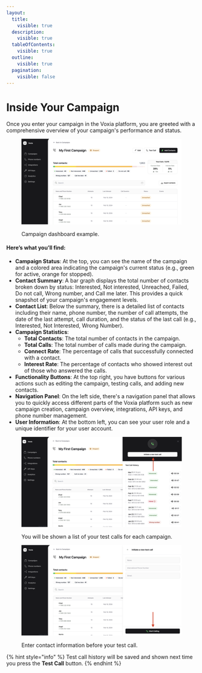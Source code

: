 ```yaml
---
layout:
  title:
    visible: true
  description:
    visible: true
  tableOfContents:
    visible: true
  outline:
    visible: true
  pagination:
    visible: false
---
```


# Inside Your Campaign

Once you enter your campaign in the Voxia platform, you are greeted with a comprehensive overview of your campaign's performance and status.

<figure><img src="../.gitbook/assets/Screenshot 2025-02-18 at 11.59.46.png" alt=""><figcaption><p>Campaign dashboard example.</p></figcaption></figure>

#### Here’s what you’ll find:

* **Campaign Status**: At the top, you can see the name of the campaign and a colored area indicating the campaign's current status (e.g., green for active, orange for stopped).
* **Contact Summary**: A bar graph displays the total number of contacts broken down by status: Interested, Not interested, Unreached, Failed, Do not call, Wrong number, and Call me later. This provides a quick snapshot of your campaign's engagement levels.
* **Contact List**: Below the summary, there is a detailed list of contacts including their name, phone number, the number of call attempts, the date of the last attempt, call duration, and the status of the last call (e.g., Interested, Not Interested, Wrong Number).
* **Campaign Statistics**:
  * **Total Contacts**: The total number of contacts in the campaign.
  * **Total Calls**: The total number of calls made during the campaign.
  * **Connect Rate**: The percentage of calls that successfully connected with a contact.
  * **Interest Rate**: The percentage of contacts who showed interest out of those who answered the calls.
* **Functionality Buttons**: At the top right, you have buttons for various actions such as editing the campaign, testing calls, and adding new contacts.
* **Navigation Panel**: On the left side, there's a navigation panel that allows you to quickly access different parts of the Voxia platform such as new campaign creation, campaign overview, integrations, API keys, and phone number management.
* **User Information**: At the bottom left, you can see your user role and a unique identifier for your user account.

<figure><img src="../.gitbook/assets/Screenshot 2025-02-18 at 14.33.11 (1).png" alt=""><figcaption><p>You will be shown a list of your test calls for each campaign.</p></figcaption></figure>

<figure><img src="../.gitbook/assets/Screenshot 2025-02-18 at 14.44.26.png" alt=""><figcaption><p>Enter contact information before your test call.</p></figcaption></figure>

{% hint style="info" %}
Test call history will be saved and shown next time you press the **Test Call** button.
{% endhint %}
